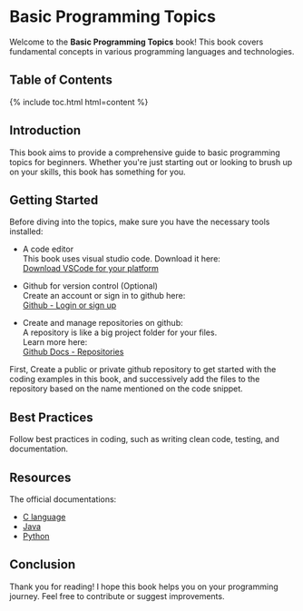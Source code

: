 # Basic Programming Topics

Welcome to the **Basic Programming Topics** book! This book covers fundamental concepts in various programming languages and technologies.

## Table of Contents

{% include toc.html html=content %}

## Introduction

This book aims to provide a comprehensive guide to basic programming topics for beginners. Whether you're just starting out or looking to brush up on your skills, this book has something for you.

## Getting Started

Before diving into the topics, make sure you have the necessary tools installed:
- A code editor\
  This book uses visual studio code. Download it here:\
  [Download VSCode for your platform](https://code.visualstudio.com/download)

- Github for version control (Optional)\
  Create an account or sign in to github here:\
  [Github - Login or sign up](https://www.github.com)

- Create and manage repositories on github:\
  A repository is like a big project folder for your files.\
  Learn more here:\
  [Github Docs - Repositories](https://docs.github.com/en/repositories/creating-and-managing-repositories/about-repositories)

First, Create a public or private github repository to get started with the coding examples in this book, and successively add the files to the repository based on the name mentioned on the code snippet.

## Best Practices

Follow best practices in coding, such as writing clean code, testing, and documentation.

## Resources

The official documentations:
- [C language](https://www.gnu.org/software/c-intro-and-ref/manual/c-intro-and-ref.html)
- [Java](https://docs.oracle.com/en/java/)
- [Python](https://www.python.org/doc/)


## Conclusion

Thank you for reading! I hope this book helps you on your programming journey. Feel free to contribute or suggest improvements.



